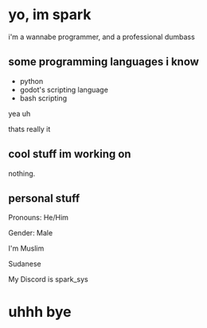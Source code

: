 # yo, im spark

i'm a wannabe programmer, and a professional dumbass

## some programming languages i know
- python
- godot's scripting language
- bash scripting
  
yea uh

thats really it

## cool stuff im working on

nothing.

## personal stuff

Pronouns: He/Him

Gender: Male

I'm Muslim

Sudanese

My Discord is spark_sys

# uhhh bye
